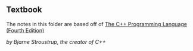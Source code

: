 ## Textbook

The notes in this folder are based off of [The C++ Programming Language (Fourth Edition)](https://www.stroustrup.com/4th.html)

_by Bjarne Stroustrup, the creator of C++_

